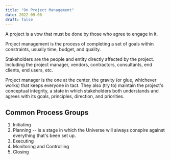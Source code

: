 ```yaml
---
title: "On Project Management"
date: 2022-09-08
draft: false
---
```


A project is a vow that must be done by those who agree to engage in it.

Project management is the process of completing a set of goals
within constraints, usually time, budget, and quality.

Stakeholders are the people and entity directly affected by the project.
Including the project manager, vendors, contractors, consultants,
end clients, end users, etc.

Project manager is the one at the center, the gravity
(or glue, whichever works) that keeps everyone in tact.
They also (try to) maintain the project's conceptual integrity,
a state in which stakeholders both understands and agrees
with its goals, principles, direction, and priorities.

## Common Process Groups

1. Initiating
2. Planning -- is a stage in which the Universe
will always conspire against everything that's been set up.
4. Executing
5. Monitoring and Controlling
6. Closing
